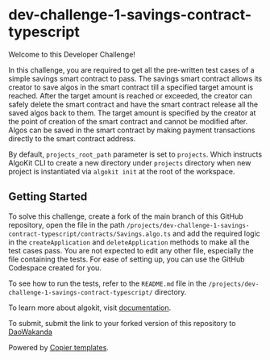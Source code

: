 # dev-challenge-1-savings-contract-typescript

Welcome to this Developer Challenge!

In this challenge, you are required to get all the pre-written test cases of a simple savings smart contract to pass. The savings smart contract allows its creator to save algos in the smart contract till a specified target amount is reached. After the target amount is reached or exceeded, the creator can safely delete the smart contract and have the smart contract release all the saved algos back to them. The target amount is specified by the creator at the point of creation of the smart contract and cannot be modified after. Algos can be saved in the smart contract by making payment transactions directly to the smart contract address. 

By default, `projects_root_path` parameter is set to `projects`. Which instructs AlgoKit CLI to create a new directory under `projects` directory when new project is instantiated via `algokit init` at the root of the workspace.

## Getting Started

To solve this challenge, create a fork of the main branch of this GitHub repository, open the file in the path `/projects/dev-challenge-1-savings-contract-typescript/contracts/Savings.algo.ts` and add the required logic in the `createApplication` and `deleteApplication` methods to make all the test cases pass. You are not expected to edit any other file, especially the file containing the tests. For ease of setting up, you can use the GitHub Codespace created for you.

To see how to run the tests, refer to the `README.md` file in the `/projects/dev-challenge-1-savings-contract-typescript/` directory.

To learn more about algokit, visit [documentation](https://github.com/algorandfoundation/algokit-cli/blob/main/docs/algokit.md).

To submit, submit the link to your forked version of this repository to [DaoWakanda](https://www.daowakanda.org)

Powered by [Copier templates](https://copier.readthedocs.io/en/stable/).

